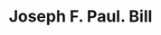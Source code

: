---
doi: 10.7916/D8JW9RXK
date_other: '1860'
date_other_textual: 1860-1869
form: printed ephemera
genre:
- Invoices
name:
- Joseph F. Paul
object_in_context_url: https://biggert.cul.columbia.edu/items/view/ave_biggert_00411
subject_hierarchical_geographic:
- Boston, Massachusetts, United States
subject_name:
- Joseph F. Paul
title: Joseph F. Paul. Bill
sort_title: Joseph F. Paul. Bill
call_number: ave_biggert_00411
coordinates:
- 42.35805555555556,-71.06361111111111
pid: ave_biggert_00411
identifiers: ave_biggert_00411
thumbnail: https://derivativo-1.library.columbia.edu/iiif/2/ldpd:344090/full/!256,256/0/native.jpg
permalink: /biggert/ave_biggert_00411/
layout: iiif-image-page
---